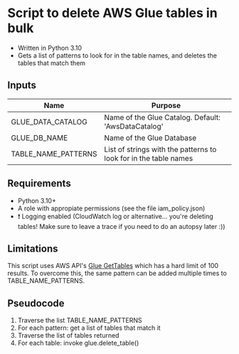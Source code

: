 # Script to delete AWS Glue tables in bulk
* Written in Python 3.10
* Gets a list of patterns to look for in the table names, and deletes the tables that match them


## Inputs

| Name | Purpose    |
|------|------------|
| GLUE_DATA_CATALOG | Name of the Glue Catalog. Default: 'AwsDataCatalog' |
| GLUE_DB_NAME | Name of the Glue Database |
| TABLE_NAME_PATTERNS | List of strings with the patterns to look for in the table names |

## Requirements
* Python 3.10+
* A role with appropiate permissions (see the file iam_policy.json)
* :exclamation: Logging enabled (CloudWatch log or alternative... you're deleting tables! Make sure to leave a trace if you need to do an autopsy later :))

## Limitations

This script uses AWS API's [Glue GetTables](https://docs.aws.amazon.com/glue/latest/webapi/API_GetTables.html) which has a hard limit of 100 results. To overcome this, the same pattern can be added multiple times to TABLE_NAME_PATTERNS.

## Pseudocode

1. Traverse the list TABLE_NAME_PATTERNS
2. For each pattern: get a list of tables that match it
3. Traverse the list of tables returned
4. For each table: invoke glue.delete_table()
